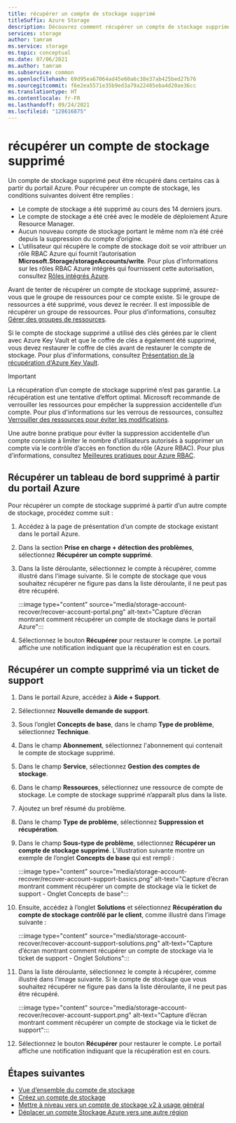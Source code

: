 ```yaml
---
title: récupérer un compte de stockage supprimé
titleSuffix: Azure Storage
description: Découvrez comment récupérer un compte de stockage supprimé dans le portail Azure.
services: storage
author: tamram
ms.service: storage
ms.topic: conceptual
ms.date: 07/06/2021
ms.author: tamram
ms.subservice: common
ms.openlocfilehash: 69d95ea67064ad45e60a6c38e37ab425bed27b76
ms.sourcegitcommit: f6e2ea5571e35b9ed3a79a22485eba4d20ae36cc
ms.translationtype: HT
ms.contentlocale: fr-FR
ms.lasthandoff: 09/24/2021
ms.locfileid: "128616875"
---
```

# <a name="recover-a-deleted-storage-account"></a>récupérer un compte de stockage supprimé

Un compte de stockage supprimé peut être récupéré dans certains cas à partir du portail Azure. Pour récupérer un compte de stockage, les conditions suivantes doivent être remplies :

- Le compte de stockage a été supprimé au cours des 14 derniers jours.
- Le compte de stockage a été créé avec le modèle de déploiement Azure Resource Manager.
- Aucun nouveau compte de stockage portant le même nom n’a été créé depuis la suppression du compte d’origine.
- L’utilisateur qui récupère le compte de stockage doit se voir attribuer un rôle RBAC Azure qui fournit l’autorisation **Microsoft.Storage/storageAccounts/write**. Pour plus d’informations sur les rôles RBAC Azure intégrés qui fournissent cette autorisation, consultez [Rôles intégrés Azure](../../role-based-access-control/built-in-roles.md).

Avant de tenter de récupérer un compte de stockage supprimé, assurez-vous que le groupe de ressources pour ce compte existe. Si le groupe de ressources a été supprimé, vous devez le recréer. Il est impossible de récupérer un groupe de ressources. Pour plus d’informations, consultez [Gérer des groupes de ressources](../../azure-resource-manager/management/manage-resource-groups-portal.md).

Si le compte de stockage supprimé a utilisé des clés gérées par le client avec Azure Key Vault et que le coffre de clés a également été supprimé, vous devez restaurer le coffre de clés avant de restaurer le compte de stockage. Pour plus d'informations, consultez [Présentation de la récupération d'Azure Key Vault](../../key-vault/general/key-vault-recovery.md).

> [!IMPORTANT]
> La récupération d’un compte de stockage supprimé n’est pas garantie. La récupération est une tentative d’effort optimal. Microsoft recommande de verrouiller les ressources pour empêcher la suppression accidentelle d’un compte. Pour plus d'informations sur les verrous de ressources, consultez [Verrouiller des ressources pour éviter les modifications](../../azure-resource-manager/management/lock-resources.md).
>
> Une autre bonne pratique pour éviter la suppression accidentelle d’un compte consiste à limiter le nombre d’utilisateurs autorisés à supprimer un compte via le contrôle d’accès en fonction du rôle (Azure RBAC). Pour plus d’informations, consultez [Meilleures pratiques pour Azure RBAC](../../role-based-access-control/best-practices.md).

## <a name="recover-a-deleted-account-from-the-azure-portal"></a>Récupérer un tableau de bord supprimé à partir du portail Azure

Pour récupérer un compte de stockage supprimé à partir d’un autre compte de stockage, procédez comme suit :

1. Accédez à la page de présentation d’un compte de stockage existant dans le portail Azure.
1. Dans la section **Prise en charge + détection des problèmes**, sélectionnez **Récupérer un compte supprimé**.
1. Dans la liste déroulante, sélectionnez le compte à récupérer, comme illustré dans l’image suivante. Si le compte de stockage que vous souhaitez récupérer ne figure pas dans la liste déroulante, il ne peut pas être récupéré.

    :::image type="content" source="media/storage-account-recover/recover-account-portal.png" alt-text="Capture d’écran montrant comment récupérer un compte de stockage dans le portail Azure":::

1. Sélectionnez le bouton **Récupérer** pour restaurer le compte. Le portail affiche une notification indiquant que la récupération est en cours.

## <a name="recover-a-deleted-account-via-a-support-ticket"></a>Récupérer un compte supprimé via un ticket de support

1. Dans le portail Azure, accédez à **Aide + Support**.
1. Sélectionnez **Nouvelle demande de support**.
1. Sous l’onglet **Concepts de base**, dans le champ **Type de problème**, sélectionnez **Technique**.
1. Dans le champ **Abonnement**, sélectionnez l'abonnement qui contenait le compte de stockage supprimé.
1. Dans le champ **Service**, sélectionnez **Gestion des comptes de stockage**.
1. Dans le champ **Ressources**, sélectionnez une ressource de compte de stockage. Le compte de stockage supprimé n’apparaît plus dans la liste.
1. Ajoutez un bref résumé du problème.
1. Dans le champ **Type de problème**, sélectionnez **Suppression et récupération**.
1. Dans le champ **Sous-type de problème**, sélectionnez **Récupérer un compte de stockage supprimé**. L’illustration suivante montre un exemple de l’onglet **Concepts de base** qui est rempli :

    :::image type="content" source="media/storage-account-recover/recover-account-support-basics.png" alt-text="Capture d’écran montrant comment récupérer un compte de stockage via le ticket de support - Onglet Concepts de base":::

1. Ensuite, accédez à l’onglet **Solutions** et sélectionnez **Récupération du compte de stockage contrôlé par le client**, comme illustré dans l’image suivante :

    :::image type="content" source="media/storage-account-recover/recover-account-support-solutions.png" alt-text="Capture d’écran montrant comment récupérer un compte de stockage via le ticket de support - Onglet Solutions":::

1. Dans la liste déroulante, sélectionnez le compte à récupérer, comme illustré dans l’image suivante. Si le compte de stockage que vous souhaitez récupérer ne figure pas dans la liste déroulante, il ne peut pas être récupéré.

    :::image type="content" source="media/storage-account-recover/recover-account-support.png" alt-text="Capture d’écran montrant comment récupérer un compte de stockage via le ticket de support":::

1. Sélectionnez le bouton **Récupérer** pour restaurer le compte. Le portail affiche une notification indiquant que la récupération est en cours.

## <a name="next-steps"></a>Étapes suivantes

- [Vue d’ensemble du compte de stockage](storage-account-overview.md)
- [Créez un compte de stockage](storage-account-create.md)
- [Mettre à niveau vers un compte de stockage v2 à usage général](storage-account-upgrade.md)
- [Déplacer un compte Stockage Azure vers une autre région](storage-account-move.md)

